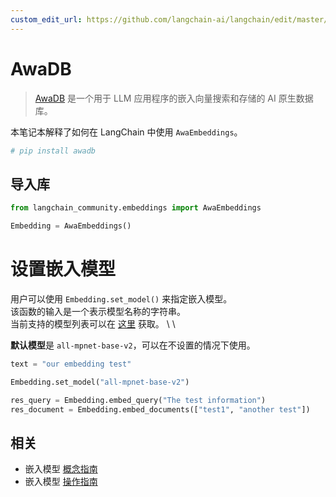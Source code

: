 ```yaml
---
custom_edit_url: https://github.com/langchain-ai/langchain/edit/master/docs/docs/integrations/text_embedding/awadb.ipynb
---
```


# AwaDB

>[AwaDB](https://github.com/awa-ai/awadb) 是一个用于 LLM 应用程序的嵌入向量搜索和存储的 AI 原生数据库。

本笔记本解释了如何在 LangChain 中使用 `AwaEmbeddings`。


```python
# pip install awadb
```

## 导入库


```python
from langchain_community.embeddings import AwaEmbeddings
```


```python
Embedding = AwaEmbeddings()
```

# 设置嵌入模型
用户可以使用 `Embedding.set_model()` 来指定嵌入模型。 \
该函数的输入是一个表示模型名称的字符串。 \
当前支持的模型列表可以在 [这里](https://github.com/awa-ai/awadb) 获取。 \ \ 

**默认模型**是 `all-mpnet-base-v2`，可以在不设置的情况下使用。


```python
text = "our embedding test"

Embedding.set_model("all-mpnet-base-v2")
```


```python
res_query = Embedding.embed_query("The test information")
res_document = Embedding.embed_documents(["test1", "another test"])
```

## 相关

- 嵌入模型 [概念指南](/docs/concepts/#embedding-models)
- 嵌入模型 [操作指南](/docs/how_to/#embedding-models)